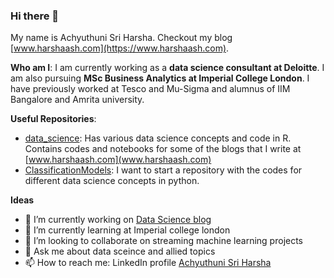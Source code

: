 ### Hi there 👋
My name is Achyuthuni Sri Harsha. Checkout my blog [www.harshaash.com](https://www.harshaash.com).

**Who am I**: I am currently working as a **data science consultant at Deloitte**. I am also pursuing **MSc Business Analytics at Imperial College London**. I have previously worked at Tesco and Mu-Sigma and alumnus of IIM Bangalore and Amrita university. 

**Useful Repositories**:   
- [data_science](https://github.com/HarshaAsh/data_science): Has various data science concepts and code in R. Contains codes and notebooks for some of the blogs that I write at  [www.harshaash.com](www.harshaash.com)
- [ClassificationModels](https://github.com/HarshaAsh/ClassificationModels): I want to start a repository with the codes for different data science concepts in python. 

**Ideas**
- 🔭 I’m currently working on [Data Science blog](https://github.com/users/HarshaAsh/projects/2)
- 🌱 I’m currently learning at Imperial college london
- 👯 I’m looking to collaborate on streaming machine learning projects
- 💬 Ask me about data sceince and allied topics
- 📫 How to reach me: LinkedIn profile	[Achyuthuni Sri Harsha](https://www.linkedin.com/in/sri-harsha-achyuthuni/)
